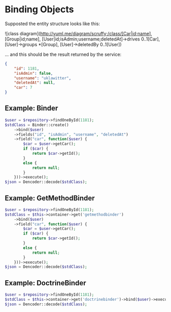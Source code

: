 Binding Objects
===============

Supposted the entity structure looks like this:

![class diagram](http://yuml.me/diagram/scruffy;/class/[Car|id;name], [Group|id;name], [User|id;isAdmin;username;deletedAt]->drives 0..1[Car], [User]->groups *[Group], [User]->deletedBy 0..1[User])

... and this should be the result returned by the service:

```json
{
    "id": 1181,
    "isAdmin": false,
    "username": "uklawitter",
    "deletedAt": null,
    "car": 7
}
```

Example: Binder
-------------------

```php
$user = $repository->findOneById(1181);
$stdClass = Binder::create()
    ->bind($user)
    ->fields("id", "isAdmin", "username", "deletedAt")
    ->field("car", function($user) {
        $car = $user->getCar();
        if ($car) {
            return $car->getId();
        }
        else {
            return null;
        }
    }))->execute();
$json = Dencoder::decode($stdClass);
```

Example: GetMethodBinder
----------------------------

```php
$user = $repository->findOneById(1181);
$stdClass = $this->container->get('getmethodbinder')
    ->bind($user)
    ->field("car", function($user) {
        $car = $user->getCar();
        if ($car) {
            return $car->getId();
        }
        else {
            return null;
        }
    }))->execute();
$json = Dencoder::decode($stdClass);
```

Example: DoctrineBinder
---------------------------

```php
$user = $repository->findOneById(1181);
$stdClass = $this->container->get('doctrinebinder')->bind($user)->execute();
$json = Dencoder::decode($stdClass);
```